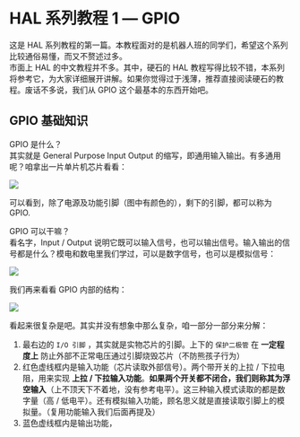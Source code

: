 # HAL 系列教程 1 — GPIO

这是 HAL 系列教程的第一篇。本教程面对的是机器人班的同学们，希望这个系列比较通俗易懂，而又不赘述过多。  
市面上 HAL 的中文教程并不多。其中，硬石的 HAL 教程写得比较不错，本系列将参考它，为大家详细展开讲解。如果你觉得过于浅薄，推荐直接阅读硬石的教程。废话不多说，我们从 GPIO 这个最基本的东西开始吧。

## GPIO 基础知识

GPIO 是什么？  
其实就是 General Purpose Input Output 的缩写，即通用输入输出。有多通用呢？咱拿出一片单片机芯片看看：

![](https://wiki-media-1253965369.cos.ap-guangzhou.myqcloud.com/img/20200615205256.jpg)

可以看到，除了电源及功能引脚（图中有颜色的），剩下的引脚，都可以称为 GPIO.

GPIO 可以干嘛？  
看名字，Input / Output 说明它既可以输入信号，也可以输出信号。输入输出的信号都是什么？模电和数电里我们学过，可以是数字信号，也可以是模拟信号：

![](https://wiki-media-1253965369.cos.ap-guangzhou.myqcloud.com/img/20200615210739.jpg)

我们再来看看 GPIO 内部的结构：

![](https://wiki-media-1253965369.cos.ap-guangzhou.myqcloud.com/img/20200615211744.jpg)

看起来很复杂是吧。其实并没有想象中那么复杂，咱一部分一部分来分解：

1. 最右边的 `I/O 引脚` ，其实就是实物芯片的引脚。上下的 `保护二极管` 在 **一定程度上** 防止外部不正常电压通过引脚烧毁芯片（不防熊孩子行为）
2. 红色虚线框内是输入功能（芯片读取外部信号）。两个带开关的上拉 / 下拉电阻，用来实现 **上拉 / 下拉输入功能**。**如果两个开关都不闭合，我们则称其为浮空输入**（上不顶天下不着地，没有参考电平）。这三种输入模式读取的都是数字量（高 / 低电平）。还有模拟输入功能，顾名思义就是直接读取引脚上的模拟量。（复用功能输入我们后面再提及）
3. 蓝色虚线框内是输出功能，
